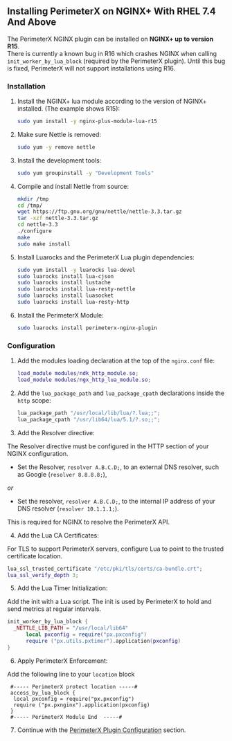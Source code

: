 ## <a name="installation_nginxplus_px_rhel"></a>Installing PerimeterX on NGINX+ With RHEL 7.4 And Above

The PerimeterX NGINX plugin can be installed on **NGINX+ up to version R15**. <br/>
There is currently a known bug in R16 which crashes NGINX when calling `init_worker_by_lua_block` (required by the PerimeterX plugin). Until this bug is fixed, PerimeterX will not support installations using R16.

### Installation

1. Install the NGINX+ lua module according to the version of NGINX+ installed. (The example shows R15):

	```sh
	sudo yum install -y nginx-plus-module-lua-r15
	```

2. Make sure Nettle is removed:

	```sh
	sudo yum -y remove nettle
	```

3. Install the development tools:

	```sh
	sudo yum groupinstall -y "Development Tools"
	```

4. Compile and install Nettle from source:

	```sh
	mkdir /tmp
	cd /tmp/
	wget https://ftp.gnu.org/gnu/nettle/nettle-3.3.tar.gz
	tar -xzf nettle-3.3.tar.gz
	cd nettle-3.3
	./configure
	make
	sudo make install
	```

5. Install Luarocks and the PerimeterX Lua plugin dependencies:

	```sh
	sudo yum install -y luarocks lua-devel
	sudo luarocks install lua-cjson
	sudo luarocks install lustache
	sudo luarocks install lua-resty-nettle
	sudo luarocks install luasocket
	sudo luarocks install lua-resty-http
	```

6. Install the PerimeterX Module:

	```sh
	sudo luarocks install perimeterx-nginx-plugin
	```

### Configuration

1. Add the modules loading declaration at the top of the `nginx.conf` file:

	```lua
	load_module modules/ndk_http_module.so;
	load_module modules/ngx_http_lua_module.so;
	```

2. Add the `lua_package_path` and `lua_package_cpath` declarations inside the `http` scope:

	```lua
	lua_package_path "/usr/local/lib/lua/?.lua;;";
	lua_package_cpath "/usr/lib64/lua/5.1/?.so;;";
	```

3. Add the Resolver directive: 

  The Resolver directive must be configured in the HTTP section of your NGINX configuration. <br/>
  
  * Set the Resolver, `resolver A.B.C.D;`, to an external DNS resolver, such as Google (`resolver 8.8.8.8;`), 
   
   _or_ 
   
  * Set the resolver, `resolver A.B.C.D;`, to the internal IP address of your DNS resolver (`resolver 10.1.1.1;`).   
  
  This is required for NGINX to resolve the PerimeterX API.

4. Add the Lua CA Certificates:

  For TLS to support PerimeterX servers, configure Lua to point to the trusted certificate location.
  
  ```lua
  lua_ssl_trusted_certificate "/etc/pki/tls/certs/ca-bundle.crt";
  lua_ssl_verify_depth 3;
  ```

5. Add the Lua Timer Initialization:

  Add the init with a Lua script. The init is used by PerimeterX to hold and send metrics at regular intervals.

  ```lua
  init_worker_by_lua_block {
  	_NETTLE_LIB_PATH = "/usr/local/lib64"
    	local pxconfig = require("px.pxconfig")
    	require ("px.utils.pxtimer").application(pxconfig)
  }
  ```

6. Apply PerimeterX Enforcement:

  Add the following line to your `location` block
  
  ```
   #----- PerimeterX protect location -----#
   access_by_lua_block {
   	local pxconfig = require("px.pxconfig")
  	require ("px.pxnginx").application(pxconfig)
   }
   #----- PerimeterX Module End  -----#
  ```

7. Continue with the [PerimeterX Plugin Configuration](https://github.com/PerimeterX/perimeterx-nginx-plugin#perimeterx-plugin-configuration) section.
